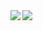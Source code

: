<a href="https://github.com/RyuseiNomi">
  <img align="left" src="https://github-readme-stats.vercel.app/api?username=RyuseiNomi&count_private=true&show_icons=true" />
</a>
<a href="https://github.com/RyuseiNomi">
  <img align="left" src="https://github-readme-stats.vercel.app/api/top-langs/?username=RyuseiNomi&count_private=true" />
</a>
